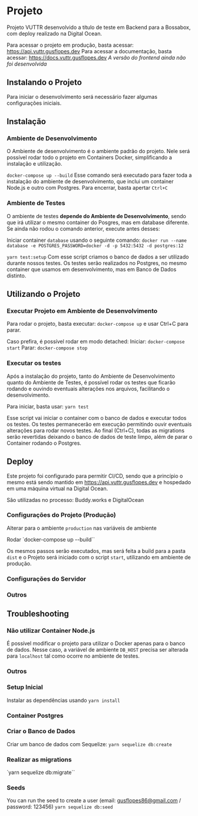 # Projeto
Projeto VUTTR desenvolvido a título de teste em Backend para a Bossabox, com deploy realizado na Digital Ocean.

Para acessar o projeto em produção, basta acessar: https://api.vuttr.gusflopes.dev
Para acessar a documentação, basta acessar: https://docs.vuttr.gusflopes.dev
*A versão do frontend ainda não foi desenvolvida*

## Instalando o Projeto
Para iniciar o desenvolvimento será necessário fazer algumas configurações iniciais.

## Instalação

### Ambiente de Desenvolvimento
O Ambiente de desenvolvimento é o ambiente padrão do projeto. Nele será possível rodar todo o projeto em Containers Docker, simplificando a instalação e utilização.

`docker-compose up --build`
Esse comando será executado para fazer toda a instalação do ambiente de desenvolvimento, que inclui um container Node.js e outro com Postgres. Para encerrar, basta apertar `Ctrl+C`

### Ambiente de Testes
O ambiente de testes **depende do Ambiente de Desenvolvimento**, sendo que irá utilizar o mesmo container do Posgres, mas em database diferente. Se ainda não rodou o comando anterior, execute antes desses:

Iniciar container `database` usando o seguinte comando: `docker run --name database -e POSTGRES_PASSWORD=docker -d -p 5432:5432 -d postgres:12`

`yarn test:setup`
Com esse script criamos o banco de dados a ser utilizado durante nossos testes. Os testes serão realizados no Postgres, no mesmo container que usamos em desenvolvimento, mas em Banco de Dados distinto.

## Utilizando o Projeto

### Executar Projeto em Ambiente de Desenvolvimento
Para rodar o projeto, basta executar: `docker-compose up` e usar Ctrl+C para parar.

Caso prefira, é possível rodar em modo detached:
Iniciar: `docker-compose start`
Parar: `docker-compose stop`

### Executar os testes
Após a instalação do projeto, tanto do Ambiente de Desenvolvimento quanto do Ambiente de Testes, é possível rodar os testes que ficarão rodando e ouvindo eventuais alterações nos arquivos, facilitando o desenvolvimento.

Para iniciar, basta usar: `yarn test`

Esse script vai iniciar o container com o banco de dados e executar todos os testes. Os testes permanecerão em execução permitindo ouvir eventuais alterações para rodar novos testes.
Ao final (Ctrl+C), todas as migrations serão revertidas deixando o banco de dados de teste limpo, além de parar o Container rodando o Postgres.

## Deploy
Este projeto foi configurado para permitir CI/CD, sendo que a princípio o mesmo está sendo mantido em https://api.vuttr.gusflopes.dev e hospedado em uma máquina virtual na Digital Ocean.

São utilizadas no processo: Buddy.works e DigitalOcean

### Configurações do Projeto (Produção)
Alterar para o ambiente `production` nas variáveis de ambiente

Rodar `docker-compose up --build``

Os mesmos passos serão executados, mas será feita a build para a pasta `dist` e o Projeto será iniciado com o script `start`, utilizando em ambiente de produção.

### Configurações do Servidor

### Outros


## Troubleshooting
### Não utilizar Container Node.js
É possível modificar o projeto para utilizar o Docker apenas para o banco de dados. Nesse caso, a variável de ambiente `DB_HOST` precisa ser alterada para `localhost` tal como ocorre no ambiente de testes.

### Outros

### Setup Inicial
Instalar as dependências usando `yarn install`

### Container Postgres

### Criar o Banco de Dados
Criar um banco de dados com Sequelize: `yarn sequelize db:create`

### Realizar as migrations
`yarn sequelize db:migrate``

### Seeds
You can run the seed to create a user (email: gusflopes86@gmail.com / password: 123456)
`yarn sequelize db:seed`
